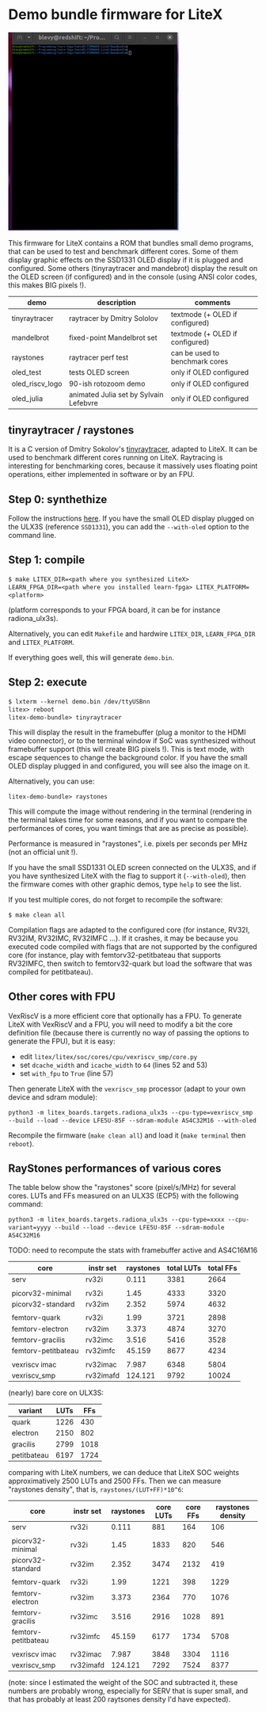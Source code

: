 Demo bundle firmware for LiteX
===============================

![](raystones_tty.gif)


This firmware for LiteX contains a ROM that bundles small demo programs, that can be used to
test and benchmark different cores. Some of them display graphic effects on the SSD1331
OLED display if it is plugged and configured. Some others (tinyraytracer and mandebrot)
display the result on the OLED screen (if configured) and in the 
console (using ANSI color codes, this makes BIG pixels !).

| demo           | description                            | comments                       |
|----------------|----------------------------------------|--------------------------------|
|tinyraytracer   | raytracer by Dmitry Sololov            | textmode (+ OLED if configured)|
|mandelbrot      | fixed-point Mandelbrot set             | textmode (+ OLED if configured)|
|raystones       | raytracer perf test                    | can be used to benchmark cores |
|oled_test       | tests OLED screen                      | only if OLED configured        |
|oled_riscv_logo | 90-ish rotozoom demo                   | only if OLED configured        |
|oled_julia      | animated Julia set by Sylvain Lefebvre | only if OLED configured        |


tinyraytracer / raystones
-------------------------
It is a C version of Dmitry Sokolov's [tinyraytracer](https://github.com/ssloy/tinyraytracer), adapted to LiteX.
It can be used to benchmark different cores running on LiteX.
Raytracing is interesting for benchmarking cores, because it
massively uses floating point operations, either implemented in
software or by an FPU.

Step 0: synthethize
-------------------
Follow the instructions [here](https://github.com/BrunoLevy/learn-fpga/tree/master/LiteX).
If you have the small OLED display plugged on the ULX3S (reference `SSD1331`), 
you can add the `--with-oled` option to the command line. 

Step 1: compile
---------------
```
$ make LITEX_DIR=<path where you synthesized LiteX>
LEARN_FPGA_DIR=<path where you installed learn-fpga> LITEX_PLATFORM=<platform>
```
(platform corresponds to your FPGA board, it can be for instance radiona_ulx3s).

Alternatively, you can edit `Makefile` and hardwire `LITEX_DIR`, `LEARN_FPGA_DIR` and `LITEX_PLATFORM`.

If everything goes well, this will generate `demo.bin`.

Step 2: execute
---------------

```
$ lxterm --kernel demo.bin /dev/ttyUSBnn
litex> reboot
litex-demo-bundle> tinyraytracer
```
This will display the result in the framebuffer (plug a monitor to the
HDMI video connector), or to the terminal window if SoC was synthesized 
without framebuffer support (this will create BIG pixels !). This is text mode, 
with escape sequences to change the background
color. If you have the small OLED display plugged in and configured, 
you will see also the image on it. 

Alternatively, you can use:
```
litex-demo-bundle> raystones
```
This will compute the image without rendering in the terminal
(rendering in the terminal takes time for some reasons, and if you 
want to compare the performances of cores, you want timings that are
as precise as possible).

Performance is measured in "raystones", i.e. pixels per seconds per
MHz (not an official unit !).

If you have the small SSD1331 OLED screen connected on the ULX3S, and if
you have synthesized LiteX with the flag to support it (`--with-oled`), 
then the firmware comes with other graphic demos, type `help` to see the list.

If you test multiple cores, do not forget to recompile the software:
```
$ make clean all
```

Compilation flags are adapted to the configured core (for instance,
RV32I, RV32IM, RV32IMC, RV32IMFC ...). If it crashes, it may be 
because you executed code compiled with flags that are not supported
by the configured core (for instance, play with femtorv32-petitbateau
that supports RV32IMFC, then switch to femtorv32-quark but load the
software that was compiled for petitbateau).


Other cores with FPU
--------------------

VexRiscV is a more efficient core that optionally has a FPU. To
generate LiteX with VexRiscV and a FPU, you will need to modify a
bit the core definition file (because there is currently no way
of passing the options to generate the FPU), but it is easy:

- edit `litex/litex/soc/cores/cpu/vexriscv_smp/core.py`
- set `dcache_width` and `icache_width` to `64` (lines 52 and 53)
- set `with_fpu` to `True` (line 57)

Then generate LiteX with the `vexriscv_smp` processor (adapt to your own device and sdram module):
```
python3 -m litex_boards.targets.radiona_ulx3s --cpu-type=vexriscv_smp --build --load --device LFE5U-85F --sdram-module AS4C32M16 --with-oled 
```

Recompile the firmware (`make clean all`) and load it (`make terminal` then `reboot`).

RayStones performances of various cores
---------------------------------------

The table below show the "raystones" score (pixel/s/MHz) for several cores.
LUTs and FFs measured on an ULX3S (ECP5) with the following command:

```
python3 -m litex_boards.targets.radiona_ulx3s --cpu-type=xxxx --cpu-variant=yyyy --build --load --device LFE5U-85F --sdram-module AS4C32M16
```
TODO: need to recompute the stats with framebuffer active and AS4C16M16


 | core                 | instr set  | raystones |  total LUTs | total FFs   | 
 |----------------------|------------|-----------|-------------|-------------|
 | serv                 | rv32i      |   0.111   |  3381       |  2664       |
 |                      |            |           |             |             |
 | picorv32-minimal     | rv32i      |   1.45    |  4333       |  3320       |
 | picorv32-standard    | rv32im     |   2.352   |  5974       |  4632       |
 |                      |            |           |             |             | 
 | femtorv-quark        | rv32i      |   1.99    |  3721       |  2898       | 
 | femtorv-electron     | rv32im     |   3.373   |  4874       |  3270       | 
 | femtorv-gracilis     | rv32imc    |   3.516   |  5416       |  3528       | 
 | femtorv-petitbateau  | rv32imfc   |  45.159   |  8677       |  4234       |
 |                      |            |           |             |             | 
 | vexriscv imac        | rv32imac   |   7.987   |  6348       |  5804       |
 | vexriscv_smp         | rv32imafd  | 124.121   |  9792       | 10024       |

(nearly) bare core on ULX3S:

| variant     | LUTs  | FFs   |
|-------------|-------|-------|
| quark       | 1226  | 430   | 
| electron    | 2150  | 802   | 
| gracilis    | 2799  | 1018  | 
| petitbateau | 6197  | 1724  | 

comparing with LiteX numbers, we can deduce that LiteX SOC weights approximatively 2500 LUTs
and 2500 FFs. Then we can measure "raystones density", that is, `raystones/(LUT+FF)*10^6`:

 | core                 | instr set  | raystones |  core LUTs  |  core FFs   | raystones density | 
 |----------------------|------------|-----------|-------------|-------------|-------------------|
 | serv                 | rv32i      |   0.111   |   881       |   164       | 106               |
 |                      |            |           |             |             |                   | 
 | picorv32-minimal     | rv32i      |   1.45    |  1833       |   820       | 546               |
 | picorv32-standard    | rv32im     |   2.352   |  3474       |  2132       | 419               |
 |                      |            |           |             |             |                   | 
 | femtorv-quark        | rv32i      |   1.99    |  1221       |   398       | 1229              | 
 | femtorv-electron     | rv32im     |   3.373   |  2364       |   770       | 1076              | 
 | femtorv-gracilis     | rv32imc    |   3.516   |  2916       |  1028       | 891               | 
 | femtorv-petitbateau  | rv32imfc   |  45.159   |  6177       |  1734       | 5708              |
 |                      |            |           |             |             |                   |  
 | vexriscv imac        | rv32imac   |   7.987   |  3848       |  3304       | 1116              |
 | vexriscv_smp         | rv32imafd  | 124.121   |  7292       |  7524       | 8377              |

(note: since I estimated the weight of the SOC and subtracted it, 
these numbers are probably wrong, especially for SERV that is super
small, and that has probably at least 200 raytsones density I'd have
expected).
